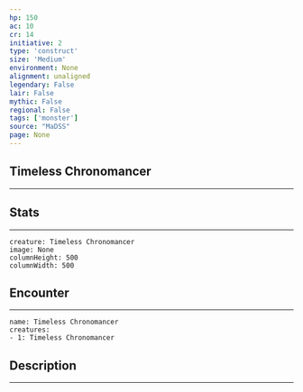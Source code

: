 ```yaml
---
hp: 150
ac: 10
cr: 14
initiative: 2
type: 'construct'    
size: 'Medium'
environment: None
alignment: unaligned
legendary: False
lair: False
mythic: False
regional: False
tags: ['monster']
source: "MaDSS"
page: None
---
```


## Timeless Chronomancer
---



## Stats
---

```statblock
creature: Timeless Chronomancer
image: None
columnHeight: 500
columnWidth: 500
```

## Encounter
---

```encounter-table
name: Timeless Chronomancer
creatures:
- 1: Timeless Chronomancer
```

## Description
---




